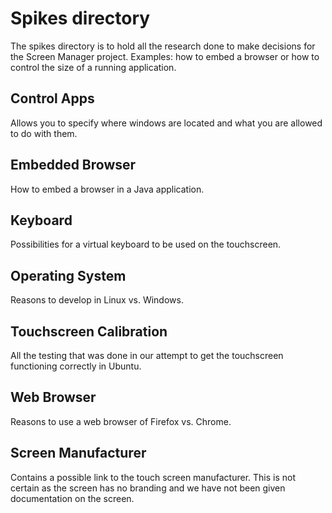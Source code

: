 # Spikes directory

The spikes directory is to hold all the research done to make decisions
for the Screen Manager project.  Examples: how to embed a browser or 
how to control the size of a running application.

## Control Apps
Allows you to specify where windows are located and what you are allowed
to do with them.

## Embedded Browser
How to embed a browser in a Java application.

## Keyboard
Possibilities for a virtual keyboard to be used on the touchscreen.

## Operating System
Reasons to develop in Linux vs. Windows.

## Touchscreen Calibration
All the testing that was done in our attempt to get the touchscreen
functioning correctly in Ubuntu.

## Web Browser
Reasons to use a web browser of Firefox vs. Chrome.

## Screen Manufacturer
Contains a possible link to the touch screen manufacturer.
This is not certain as the screen has no branding and
we have not been given documentation on the screen.

